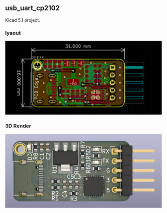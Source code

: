 ## usb_uart_cp2102 

Kicad 5.1 project.

### lyaout

![USB_UART_CP2102_layout](images\USB_UART_CP2102_layout.png)

### 3D Render

![](images\USB_UART_CP2102_3D.png)